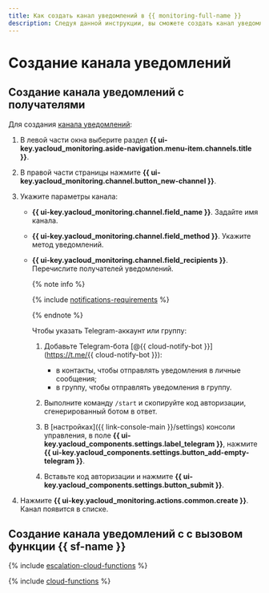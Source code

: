 ```yaml
---
title: Как создать канал уведомлений в {{ monitoring-full-name }}
description: Следуя данной инструкции, вы сможете создать канал уведомлений.
---
```


# Создание канала уведомлений

## Создание канала уведомлений с получателями

Для создания [канала уведомлений](../../concepts/alerting/notification-channel.md):

1. В левой части окна выберите раздел **{{ ui-key.yacloud_monitoring.aside-navigation.menu-item.channels.title }}**.
1. В правой части страницы нажмите **{{ ui-key.yacloud_monitoring.channel.button_new-channel }}**.
1. Укажите параметры канала:
    * **{{ ui-key.yacloud_monitoring.channel.field_name }}**. Задайте имя канала.
    * **{{ ui-key.yacloud_monitoring.channel.field_method }}**. Укажите метод уведомлений.
    * **{{ ui-key.yacloud_monitoring.channel.field_recipients }}**. Перечислите получателей уведомлений.

        {% note info %}

        {% include [notifications-requirements](../../../_includes/monitoring/notifications-requirements.md) %}

        {% endnote %}

        Чтобы указать Telegram-аккаунт или группу:

        1. Добавьте Telegram-бота [@{{ cloud-notify-bot }}](https://t.me/{{ cloud-notify-bot }}):

            * в контакты, чтобы отправлять уведомления в личные сообщения;
            * в группу, чтобы отправлять уведомления в группу.

        1. Выполните команду `/start` и скопируйте код авторизации, сгенерированный ботом в ответ.
        1. В [настройках]({{ link-console-main }}/settings) консоли управления, в поле **{{ ui-key.yacloud_components.settings.label_telegram }}**, нажмите **{{ ui-key.yacloud_components.settings.button_add-empty-telegram }}**.
        1. Вставьте код авторизации и нажмите **{{ ui-key.yacloud_components.settings.button_submit }}**.

1. Нажмите **{{ ui-key.yacloud_monitoring.actions.common.create }}**. Канал появится в списке.

## Создание канала уведомлений с с вызовом функции {{ sf-name }}

{% include [escalation-cloud-functions](../../../_includes/monitoring/escalation-cloud-functions.md) %}

{% include [cloud-functions](../../../_includes/monitoring/notification-channels-cloud-functions.md) %}
